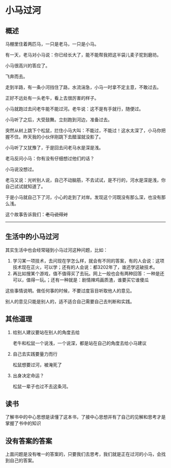 # 小马过河

## 概述

马棚里住着两匹马，一只是老马，一只是小马。

有一天，老马对小马说：你已经长大了，能不能帮我把这半袋儿麦子驼到磨坊。

小马很高兴的答应了。

飞奔而去。

走到半路，有一条小河挡住了路，水流湍急，小马一时拿不定主意，不敢过去。

正好不远处有一头老牛，看上去很厉害的样子。

小马就跑过去问老牛能不能过河。老牛说：这不是有手就行，随便过。

小马听了之后，大受鼓舞。立刻跑到河边，准备过去。

突然从树上跳下个松鼠，拦住小马大叫：不能过，不能过！这水太深了，小马你把握不住。昨天我的小伙伴刚跳下去醋溜就没影了。

小马听了又犹豫了，于是回去问老马水是深是浅。

老马反问小马：你有没有仔细想过他们的话？

小马说没想过。

老马又说：光听别人说，自己不动脑筋，不去试试，是不行的，河水是深是浅，你自己试试就知道了。

于是小马就自己下了河，小心的走到了对岸。发现这个河既没有那么深，也没有那么浅。

这个故事告诉我们：~~老马说得对~~

---

## 生活中的小马过河

其实生活中也会经常碰到小马过河这种问题，比如：

1. 学习某一项技术，去问现在学怎么样，就会有不同的答案，有的人会说：这项技术现在正火，可以学；还有的人会说：都3202年了，谁还学这破技术。
2. 再比如搜某个游戏，值不值得买了去玩。网上一般也会有两种回答：一种是还可以，值得一玩。；还有一种就是：剧情辣鸡画质渣，谁要买它谁傻瓜

这些事情说明。做任何事的时候，不要过度盲目听取他人的意见。

别人的意见只能是别人的，适不适合自己需要自己去判断和实践。

## 其他道理

1. 给别人建议要站在别人的角度去给

   老牛和松鼠一个说浅，一个说深，都是站在自己的角度去给小马建议

2. 自己去实践要量力而行

   松鼠想要过河，被淹死了

3. 出身决定命运？

   松鼠一辈子也过不去这条河。

## 读书

了解书中的中心思想是读懂了这本书，了接中心思想并有了自己的见解和思考才是掌握了书中的知识

## 没有答案的答案

上面问题是没有唯一的答案的，只要我们去思考，我们就是正在过河的小马，会找到自己的答案。
